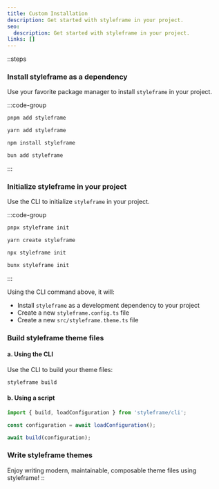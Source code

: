 ```yaml
---
title: Custom Installation
description: Get started with styleframe in your project.
seo:
  description: Get started with styleframe in your project.
links: []
---
```


::steps
### Install styleframe as a dependency

Use your favorite package manager to install `styleframe` in your project.

  :::code-group
  ```bash [pnpm]
  pnpm add styleframe
  ```
  
  ```bash [yarn]
  yarn add styleframe
  ```
  
  ```bash [npm]
  npm install styleframe
  ```
  
  ```bash [bun]
  bun add styleframe
  ```
  :::

### Initialize styleframe in your project

Use the CLI to initialize `styleframe` in your project.

  :::code-group
  ```bash [pnpm]
  pnpx styleframe init
  ```
  
  ```bash [yarn]
  yarn create styleframe
  ```
  
  ```bash [npm]
  npx styleframe init
  ```
  
  ```bash [bun]
  bunx styleframe init
  ```
  :::

Using the CLI command above, it will:

- Install `styleframe` as a development dependency to your project
- Create a new `styleframe.config.ts` file
- Create a new `src/styleframe.theme.ts` file

### Build styleframe theme files

#### a. Using the CLI
Use the CLI to build your theme files:

```bash
styleframe build
```

#### b. Using a script

```typescript
import { build, loadConfiguration } from 'styleframe/cli';

const configuration = await loadConfiguration();

await build(configuration);
```

### Write styleframe themes

Enjoy writing modern, maintainable, composable theme files using styleframe!
::
